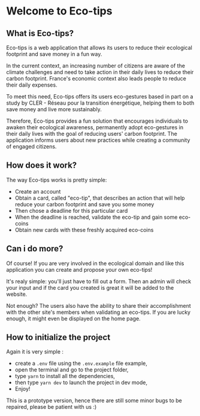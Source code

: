 # Welcome to Eco-tips

## What is Eco-tips?

Eco-tips is a web application that allows its users to reduce their ecological footprint and save money in a fun way.

In the current context, an increasing number of citizens are aware of the climate challenges and need to take action in their daily lives to reduce their carbon footprint. France's economic context also leads people to reduce their daily expenses.

To meet this need, Eco-tips offers its users eco-gestures based in part on a study by CLER - Réseau pour la transition énergétique, helping them to both save money and live more sustainably.

Therefore, Eco-tips provides a fun solution that encourages individuals to awaken their ecological awareness, permanently adopt eco-gestures in their daily lives with the goal of reducing users' carbon footprint. The application informs users about new practices while creating a community of engaged citizens.

## How does it work?

The way Eco-tips works is pretty simple:

- Create an account
- Obtain a card, called "eco-tip", that describes an action that will help reduce your carbon footprint and save you some money
- Then chose a deadline for this particular card
- When the deadline is reached, validate the eco-tip and gain some eco-coins
- Obtain new cards with these freshly acquired eco-coins

## Can i do more?

Of course! If you are very involved in the ecological domain and like this application you can create and propose your own eco-tips!

It's realy simple: you'll just have to fill out a form. Then an admin will check your input and if the card you created is great it will be added to the website.

Not enough? The users also have the ability to share their accomplishment with the other site's members when validating an eco-tips. If you are lucky enough, it might even be displayed on the home page.

## How to initialize the project

Again it is very simple :

- create a `.env` file using the `.env.example` file example,
- open the terminal and go to the project folder,
- type `yarn` to install all the dependencies,
- then type `yarn dev` to launch the project in dev mode,
- Enjoy!

This is a prototype version, hence there are still some minor bugs to be repaired, please be patient with us :)
